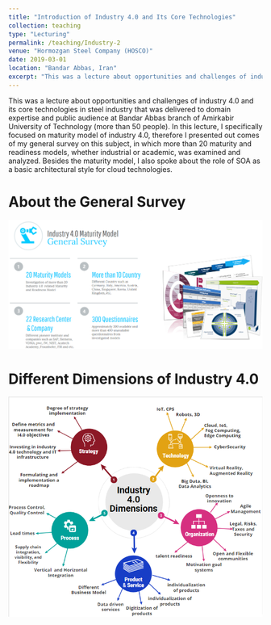 ```yaml
---
title: "Introduction of Industry 4.0 and Its Core Technologies"
collection: teaching
type: "Lecturing"
permalink: /teaching/Industry-2
venue: "Hormozgan Steel Company (HOSCO)"
date: 2019-03-01
location: "Bandar Abbas, Iran"
excerpt: "This was a lecture about opportunities and challenges of industry 4.0 and its core technologies in steel industry that was delivered to domain expertise and public audience at Bandar Abbas branch of Amirkabir University of Technology (more than 50 people)."
---
```


This was a lecture about opportunities and challenges of industry 4.0 and its core technologies in steel industry that was delivered to domain expertise and public audience at Bandar Abbas branch of Amirkabir University of Technology (more than 50 people). In this lecture, I specifically focused on maturity model of industry 4.0, therefore I presented out comes of my general survey on this subject, in which more than 20 maturity and readiness models, whether industrial or academic, was examined and analyzed. Besides the maturity model, I also spoke about the role of SOA as a basic architectural style for cloud technologies.  

About the General Survey
======
<img src='/images/Industry4Survey.png'>

Different Dimensions of Industry 4.0 
======
<img src='/images/Industry4Dimensions.png'>
